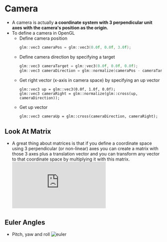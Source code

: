 # Camera
* A camera is actually **a coordinate system with 3 perpendicular unit axes with the camera's position as the origin.**
* To define a camera in OpenGL
	* Define camera position
		```c
		glm::vec3 cameraPos = glm::vec3(0.0f, 0.0f, 3.0f);
		```
	* Define camera direction by specifying a target
		```c
		glm::vec3 cameraTarget = glm::vec3(0.0f, 0.0f, 0.0f);
		glm::vec3 cameraDirection = glm::normalize(cameraPos - cameraTarget);
		```
	* Get right vector (x-axis in camera space) by specifying an up vector
		```
		glm::vec3 up = glm::vec3(0.0f, 1.0f, 0.0f);
		glm::vec3 cameraRight = glm::normalize(glm::cross(up, cameraDirection));
		```
	* Get up vector
		```
		glm::vec3 cameraUp = glm::cross(cameraDirection, cameraRight);
		```

## Look At Matrix
* A great thing about matrices is that if you define a coordinate space using 3 perpendicular (or non-linear) axes you can create a matrix with those 3 axes plus a translation vector and you can transform any vector to that coordinate space by multiplying it with this matrix.
	![equation](http://latex.codecogs.com/svg.latex?LookAt%20%3D%20%5Cbegin%7Bbmatrix%7D%20R_x%20%26%20R_y%20%26%20R_z%20%26%200%20%5C%5C%20U_x%20%26%20U_y%20%26%20U_z%20%26%200%20%5C%5C%20D_x%20%26%20D_y%20%26%20D_z%20%26%200%20%5C%5C%200%20%26%200%20%26%200%20%20%26%201%20%5Cend%7Bbmatrix%7D%20%2A%20%5Cbegin%7Bbmatrix%7D%201%20%26%200%20%26%200%20%26%20-P_x%20%5C%5C%200%20%26%201%20%26%200%20%26%20-P_y%20%5C%5C%200%20%26%200%20%26%201%20%26%20-P_z%20%5C%5C%200%20%26%200%20%26%200%20%20%26%201%20%5Cend%7Bbmatrix%7D)

## Euler Angles
* Pitch, yaw and roll
	![euler](http://www.learnopengl.com/img/getting-started/camera_pitch_yaw_roll.png)
